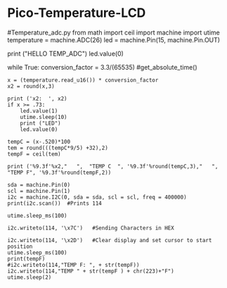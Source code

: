 # Pico-Temperature-LCD











#Temperature_adc.py
from math import ceil
import machine
import utime
temperature = machine.ADC(26)
led = machine.Pin(15, machine.Pin.OUT)


print ("HELLO TEMP_ADC")
led.value(0)

while True:
    conversion_factor = 3.3/(65535)
    #get_absolute_time()
   
    x = (temperature.read_u16()) * conversion_factor
    x2 = round(x,3)
   
    print ('x2:  ', x2)
    if x >= .73:
        led.value(1)
        utime.sleep(10)
        print ("LED")
        led.value(0)
       
    tempC = (x-.520)*100    
    tem = round(((tempC*9/5) +32),2)
    tempF = ceil(tem)
   
    print ('%9.3f'%x2,"   ",  "TEMP C  ", '%9.3f'%round(tempC,3),"   ", "TEMP F", '%9.3f'%round(tempF,2))
   
    sda = machine.Pin(0)
    scl = machine.Pin(1)
    i2c = machine.I2C(0, sda = sda, scl = scl, freq = 400000)
    print(i2c.scan())  #Prints 114

    utime.sleep_ms(100)

    i2c.writeto(114, '\x7C')   #Sending Characters in HEX

    i2c.writeto(114, '\x2D')   #Clear display and set cursor to start position
    utime.sleep_ms(100)                                                                                                                                                                                                                                                                                                                                                                                                                        
    print(tempF)
    #i2c.writeto(114,"TEMP F: ", + str(tempF))
    i2c.writeto(114,"TEMP " + str(tempF ) + chr(223)+"F")  
    utime.sleep(2)
   




